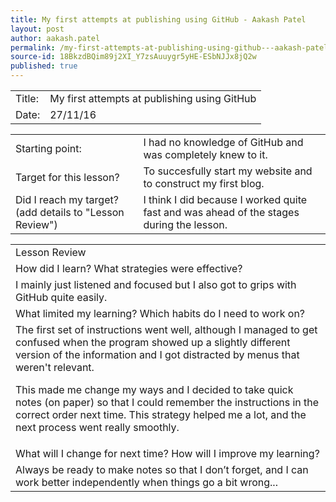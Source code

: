 ```yaml
---
title: My first attempts at publishing using GitHub - Aakash Patel
layout: post
author: aakash.patel
permalink: /my-first-attempts-at-publishing-using-github---aakash-patel/
source-id: 18BkzdBQim89j2XI_Y7zsAuuygr5yHE-ESbNJJx8jQ2w
published: true
---
```

<table>
  <tr>
    <td>Title:</td>
    <td>My first attempts at publishing using GitHub</td>
  </tr>
  <tr>
    <td> Date:  </td>
    <td>27/11/16</td>
  </tr>
 </table>


<table>
  <tr>
    <td>Starting point:</td>
    <td>I had no knowledge of GitHub and was completely knew to it. </td>
  </tr>
  <tr>
    <td>Target for this lesson?</td>
    <td>To succesfully start my website and to construct my first blog. </td>
  </tr>
  <tr>
    <td>Did I reach my target? 
(add details to "Lesson Review")</td>
    <td>I think I did because I worked quite fast and was ahead of the stages during the lesson. </td>
  </tr>
</table>


<table>
  <tr>
    <td>Lesson Review</td>
  </tr>
  <tr>
    <td>How did I learn? What strategies were effective? </td>
  </tr>
  <tr>
    <td>I mainly just listened and focused but I also got to grips with GitHub quite easily. </td>
  </tr>
  <tr>
    <td>What limited my learning? Which habits do I need to work on? </td>
  </tr>
  <tr>
    <td>The first set of instructions went well, although I managed to get confused when the program showed up a slightly different version of the information and I got distracted by menus that weren't relevant.  

This made me change my ways and I decided to take quick notes (on paper) so that I could remember the instructions in the correct order next time.  This strategy helped me a lot, and the next process went really smoothly.</td>
  </tr>
  <tr>
    <td>What will I change for next time? How will I improve my learning?</td>
  </tr>
  <tr>
    <td>Always be ready to make notes so that I don’t forget, and I can work better independently when things go a bit wrong...</td>
  </tr>
</table>


